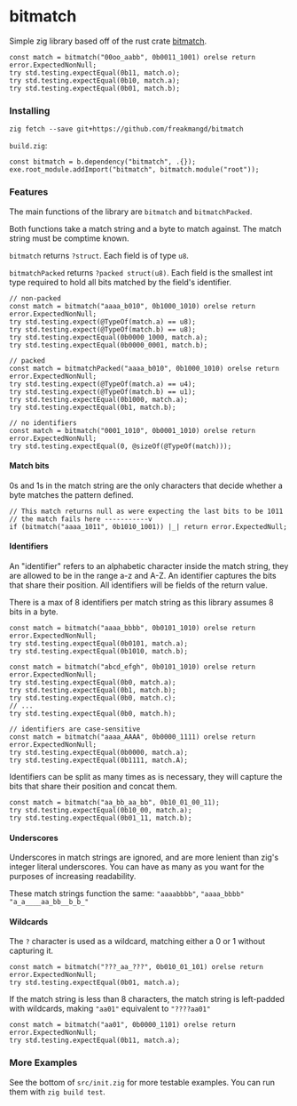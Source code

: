 # bitmatch
Simple zig library based off of the rust crate [bitmatch](https://github.com/porglezomp/bitmatch).
```zig
const match = bitmatch("00oo_aabb", 0b0011_1001) orelse return error.ExpectedNonNull;
try std.testing.expectEqual(0b11, match.o);
try std.testing.expectEqual(0b10, match.a);
try std.testing.expectEqual(0b01, match.b);
```

### Installing
```
zig fetch --save git+https://github.com/freakmangd/bitmatch
```
`build.zig`:
```zig
const bitmatch = b.dependency("bitmatch", .{});
exe.root_module.addImport("bitmatch", bitmatch.module("root"));
```

### Features

The main functions of the library are `bitmatch` and `bitmatchPacked`.

Both functions take a match string and a byte to match against. 
The match string must be comptime known.

`bitmatch` returns `?struct`. Each field is of type `u8`.

`bitmatchPacked` returns `?packed struct(u8)`. Each field is the smallest int type
required to hold all bits matched by the field's identifier.

```zig
// non-packed
const match = bitmatch("aaaa_b010", 0b1000_1010) orelse return error.ExpectedNonNull;
try std.testing.expect(@TypeOf(match.a) == u8);
try std.testing.expect(@TypeOf(match.b) == u8);
try std.testing.expectEqual(0b0000_1000, match.a);
try std.testing.expectEqual(0b0000_0001, match.b);

// packed
const match = bitmatchPacked("aaaa_b010", 0b1000_1010) orelse return error.ExpectedNonNull;
try std.testing.expect(@TypeOf(match.a) == u4);
try std.testing.expect(@TypeOf(match.b) == u1);
try std.testing.expectEqual(0b1000, match.a);
try std.testing.expectEqual(0b1, match.b);

// no identifiers
const match = bitmatch("0001_1010", 0b0001_1010) orelse return error.ExpectedNonNull;
try std.testing.expectEqual(0, @sizeOf(@TypeOf(match)));
```

#### Match bits

0s and 1s in the match string are the only characters that decide whether
a byte matches the pattern defined.

```zig
// This match returns null as were expecting the last bits to be 1011
// the match fails here -----------v
if (bitmatch("aaaa_1011", 0b1010_1001)) |_| return error.ExpectedNull;
```

#### Identifiers

An "identifier" refers to an alphabetic character inside the match string, they
are allowed to be in the range a-z and A-Z. An identifier captures the bits
that share their position. All identifiers will be fields of the return value.

There is a max of 8 identifiers per match string 
as this library assumes 8 bits in a byte.

```zig
const match = bitmatch("aaaa_bbbb", 0b0101_1010) orelse return error.ExpectedNonNull;
try std.testing.expectEqual(0b0101, match.a);
try std.testing.expectEqual(0b1010, match.b);

const match = bitmatch("abcd_efgh", 0b0101_1010) orelse return error.ExpectedNonNull;
try std.testing.expectEqual(0b0, match.a);
try std.testing.expectEqual(0b1, match.b);
try std.testing.expectEqual(0b0, match.c);
// ...
try std.testing.expectEqual(0b0, match.h);

// identifiers are case-sensitive
const match = bitmatch("aaaa_AAAA", 0b0000_1111) orelse return error.ExpectedNonNull;
try std.testing.expectEqual(0b0000, match.a);
try std.testing.expectEqual(0b1111, match.A);
```

Identifiers can be split as many times as is necessary, they will capture the bits
that share their position and concat them.
```zig
const match = bitmatch("aa_bb_aa_bb", 0b10_01_00_11);
try std.testing.expectEqual(0b10_00, match.a);
try std.testing.expectEqual(0b01_11, match.b);
```

#### Underscores
Underscores in match strings are ignored, and are more lenient than zig's integer literal underscores. You can have as many as you want for the purposes of increasing readability.

These match strings function the same: `"aaaabbbb"`, `"aaaa_bbbb"` `"a_a____aa_bb__b_b_"`

#### Wildcards
The `?` character is used as a wildcard, matching either a 0 or 1 without capturing it.
```zig
const match = bitmatch("???_aa_???", 0b010_01_101) orelse return error.ExpectedNonNull;
try std.testing.expectEqual(0b01, match.a);
```

If the match string is less than 8 characters, the match string is left-padded
with wildcards, making `"aa01"` equivalent to `"????aa01"`
```zig
const match = bitmatch("aa01", 0b0000_1101) orelse return error.ExpectedNonNull;
try std.testing.expectEqual(0b11, match.a);
```

### More Examples
See the bottom of `src/init.zig` for more testable examples. You can run them
with `zig build test`.
